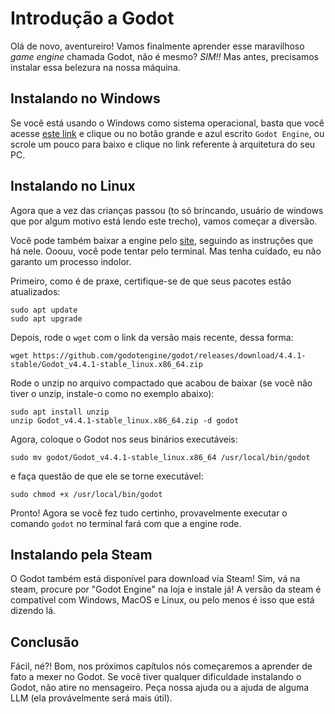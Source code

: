 # Introdução a Godot

Olá de novo, aventureiro! Vamos finalmente aprender esse maravilhoso _game engine_ chamada Godot, não é mesmo? *SIM!!* Mas antes, precisamos instalar essa belezura na nossa máquina.

## Instalando no Windows

Se você está usando o Windows como sistema operacional, basta que você acesse [este link](https://godotengine.org/download/windows/) e clique ou no botão grande e azul escrito `Godot Engine`, ou scrole um pouco para baixo e clique no link referente à arquitetura do seu PC.

## Instalando no Linux

Agora que a vez das crianças passou (to só brincando, usuário de windows que por algum motivo está lendo este trecho), vamos começar a diversão.

Você pode também baixar a engine pelo [site](https://godotengine.org/download/linux/), seguindo as instruções que há nele. Ooouu, você pode tentar pelo terminal. Mas tenha cuidado, eu não garanto um processo indolor.

Primeiro, como é de praxe, certifique-se de que seus pacotes estão atualizados:

``` Shell 
sudo apt update
sudo apt upgrade
```

Depois, rode o `wget` com o link da versão mais recente, dessa forma:

``` Shell 
wget https://github.com/godotengine/godot/releases/download/4.4.1-stable/Godot_v4.4.1-stable_linux.x86_64.zip
```

Rode o unzip no arquivo compactado que acabou de baixar (se você não tiver o unzip, instale-o como no exemplo abaixo):

``` Shell
sudo apt install unzip
unzip Godot_v4.4.1-stable_linux.x86_64.zip -d godot
```

Agora, coloque o Godot nos seus binários executáveis:

``` Shell
sudo mv godot/Godot_v4.4.1-stable_linux.x86_64 /usr/local/bin/godot
```

e faça questão de que ele se torne executável:

``` Shell
sudo chmod +x /usr/local/bin/godot
```

Pronto! Agora se você fez tudo certinho, provavelmente executar o comando `godot` no terminal fará com que a engine rode.

## Instalando pela Steam

O Godot também está disponível para download via Steam! Sim, vá na steam, procure por "Godot Engine" na loja e instale já! A versão da steam é compatível com Windows, MacOS e Linux, ou pelo menos é isso que está dizendo lá.

## Conclusão

Fácil, né?! Bom, nos próximos capítulos nós começaremos a aprender de fato a mexer no Godot. Se você tiver qualquer dificuldade instalando o Godot, não atire no mensageiro. Peça nossa ajuda ou a ajuda de alguma LLM (ela provávelmente será mais útil).